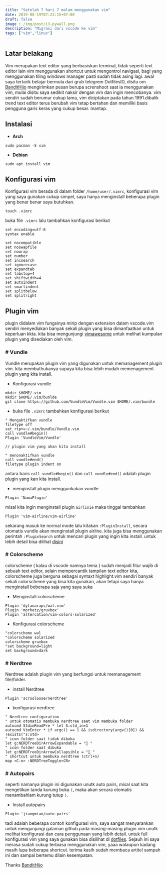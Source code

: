 ```yaml
---
title: "Setelah 7 hari 7 malam menggunakan vim"
date: 2019-08-19T07:23:15+07:00
draft: false
image : /img/post/i3-pywall.png
description: "Migrasi dari vscode ke vim"
tags: ["vim","linux"]
---
```


## Latar belakang
Vim merupakan text editor yang berbasiskan terminal, tidak seperti text editor lain vim menggunakan shortcut
untuk mengontrol navigasi, bagi yang menggunakan tiling windows manager pasti sudah tidak asing lagi.
awal saya tertarik belajar bermula dari grub telegrem DotfilesID, disitu om [BanditHijo](https://bandithijo.com) 
mengirimkan pesan berupa screnshoot saat ia menggunakan vim, mulai disitu saya sedikit naksir dengan vim dan 
ingin mencobanya. vim sendiri sudah berumur cukup lama, vim diciptakan pada tahun 1991.dibalik trend text editor
terus berubah vim tetap bertahan dan memiliki basis pengguna garis keras yang cukup besar. mantap.

## Instalasi

- **Arch**

```
sudo pacman -S vim
```

- **Debian**

```
sudo apt install vim
```

## Konfigurasi vim

Konfigurasi vim berada di dalam folder `/home/user/.vimrc`, konfigurasi vim yang saya gunakan cukup simpel,
saya hanya menginstall beberapa plugin yang benar benar saya butuhkan.
```
touch .vimrc
```
buka file `.vimrc` lalu tambahkan konfigurasi berikut

```
set encoding=utf-8
syntax enable

set nocompatible
set noswapfile
set nowrap
set number
set incsearch
set ignorecase
set expandtab
set tabstop=4
set shiftwidth=4
set autoindent
set smartindent
set splitbelow
set splitright
```

## Plugin vim

plugin didalam vim fungsinya mirip dengan extension dalam vscode.vim sendiri menyediakan banyak sekali plugin 
yang bisa dimanfaatkan untuk keperluan kkta. kita bisa mengunjungi [vimawesome](https://vimawesome.com) untuk melihat kumpulan plugin 
yang disediakan oleh vim.

### # Vundle

Vundle merupakan plugin vim yang digunakan untuk memanagement plugin vim. kita membuthukanya supaya kita 
bisa lebih mudah memenagement plugin yang kita install.
   
   - Konfigurasi vundle

```
mkdir $HOME/.vim
mkdir $HOME/.vim/bunlde
git clone https://github.com/VundleVim/Vundle.vim $HOME/.vim/bundle
```

   - buka file `.vimrc` tambahkan konfigurasi berikut

```
" Mengaktifkan vundle
filetype off
set rtp+=~/.vim/bundle/Vundle.vim
call vundle#begin()
Plugin 'VundleVim/Vundle'

// plugin vim yang akan kita install

" menonaktifkan vundle
call vundle#end()
filetype plugin indent on
```
antara baris `call vundle#begin()` dan `call vundle#end()` adalah plugin plugin yang kan kita install.

- menginstall plugin menggunkakan vundle

```
Plugin 'NamaPlugin'
```
misal kita ingin menginstall plugin `airlinie` maka tinggal tambahkan
```
Plugin 'vim-airline/vim-airline'
```
sekarang masuk ke normal mode lalu kitakan `:PluginInstall`, secara otomatis vundle akan menginstall plugin
airline. kita juga bisa menggunakan perintah `:PluginSearch` untuk mencari plugin yang ingin kita install.
untuk lebih detail bisa dilihat [disini](https://github.com/VundleVim/Vundle.vim)

### # Colorscheme

colorscheme ( kalau di vscode namnya tema ) sudah menjadi fitur wajib di sebuah text editor, selain
mempercantik tampilan text editor kita, colorscheme juga berguna sebagai syntaxt highlight.vim sendiri 
banyak sekali colorscheme yang bisa kita gunakan, akan tetapi saya hanya menginstall beberapa saja yang saya 
suka

   - Menginstall colorscheme

```
Plugin 'dylanaraps/wal.vim'
Plugin 'morhetz/gruvbox'
Plugin 'altercation/vim-colors-solarized'
```
   - Konfigurasi colorscheme

```
"colorscheme wal
"colorscheme solarized
colorscheme gruvbox
"set background=light
set background=dark
```

### # Nerdtree

Nerdtree adalah plugin vim yang  berfungsi untuk memanagement file/folder.

   - install Nerdtree
```
Plugin 'scrooloose/nerdtree'
```
   - konfigurasi nerdtree
```
" Nerdtree configuration
" untuk otomatis membuka nerdtree saat vim membuka folder
autocmd StdinReadPre * let S:std_in=1
autocmd VimEnter * if argc() == 1 && isdirectory(argv()[0]) && !exists("s:std>
" icon folder saat tidak dibuka
let g:NERDTreeDirArrowExpandable = " "
" icon folder saat dibuka
let g:NERDTreeDirArrowCollapsible = " "
" shortcut untuk membuka nerdtree (ctrl+n)
map <C-n> :NERDTreeToggle<CR>
```


### # Autopairs

seperti namanya plugin ini digunakan unutk auto pairs, misal saat kita mengetikan tanda kurung buka `(`, maka akan secara otomatis
menambahlam kurung tutup `)`.

- Install autopairs
```
Plugin 'jiangmiao/auto-pairs'
```

tadi adalah beberapa contoh konfigurasi vim, saya sangat menyarankan untuk mengunjungi galaman github pada
masing-masing plugin vim unutk melihat konfigurasi dan cara penggunaan yang lebih detail.
untuk full konfigurasi vim yang saya gunakan bisa disilihat di [dotfiles](https://github.com/galihx11/dotfiles).
Sejauh ini saya merasa sudah cukup terbiasa menggunakan vim, yaaa walaupun kadang masih lupa beberapa shortcut.
terima kasih sudah membaca artitel sampah ini dan sampai bertemu dilain kesempatan.

<div class="no-border">
Thanks <a href="https://bandithijo.com">BanditHijo</a>
</div>
